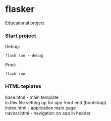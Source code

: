# flasker
Educational project

### Start project
Debug:
``` console
flask run --debug
```
Prod:
``` console
flask run
```

### HTML teplates
base.html - main template<br/>
    in this file setting up for app front end (bootstrap)<br/>
index.html - application main page<br/>
navbar.html - navigation on app in header

